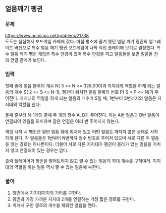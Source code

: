 ## 얼음깨기 펭귄
### 문제
https://www.acmicpc.net/problem/21738  
도도는 심심해서 보드게임 카페에 갔다. 마침 평소에 즐겨 했던 얼음 깨기 펭귄의 업그레이드 버전으로 특수 얼음 깨기 펭귄 보드게임이 나와 직접 플레이해 보기로 결정했다. 특수 얼음 깨기 펭귄 게임은 특수 안경이 있어 특수 안경을 끼고 얼음들을 보면 얼음들 간의 연결 관계가 보인다.

### 입력
첫째 줄에 얼음 블록의 개수 N( 3 <= N <= 328,000)과 지지대의 역할을 하게 되는 얼음의 개수 S( 2 <= S <= N-1), 펭귄이 위치한 얼음 블록의 번호 P( S < P <= N)가 주어진다. 지지대의 역할을 하게 되는 얼음의 개수가 S일 때, 1번부터 S번까지의 얼음은 지지대의 역할을 한다.

둘째 줄부터 N-1개의 줄에 두 개의 정수 A, B가 주어진다. 이는 A번 얼음과 B번 얼음이 연결되어 있음을 의미하며 같은 연결은 여러 번 주어지지 않는다.

게임 시작 시 펭귄은 일반 얼음 위에 위치해 있고 어떤 얼음도 깨지지 않은 상태로 시작하게 된다. 각 얼음들은 1번부터 N번까지 정수 번호로 주어져 있으며 서로 다른 두 얼음을 잇는 경로는 하나뿐이다. 더불어 서로 다른 지지대가 펭귄이 올라가 있는 얼음을 거치지 않고 연결되어 있는 경우는 없다.

출력
플레이어가 펭귄을 떨어트리지 않고 깰 수 있는 얼음의 최대 개수를 구하여라. 지지대의 역할을 하는 얼음 역시 깰 수 있는 얼음에 속한다.

### 풀이
1. 펭귄에서 지지대까지의 거리를 구한다.
2. 펭귄과 가장 가까운 지지대 2개를 연결하는 가장 짧은 경로를 구한다.
3. 위에서 구한 경로의 개수를 제외한 얼음을 깬다.